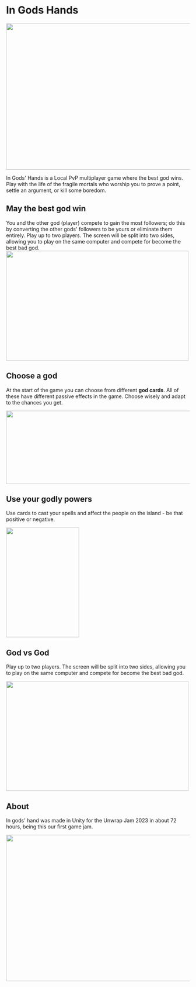 # In Gods Hands
<p align="center">
<img src="https://user-images.githubusercontent.com/31854308/219875584-6419f54e-4b78-4b67-bb4b-4c348f01fbea.png" height= "400" width="700"/>
</p>
In Gods' Hands is a  Local PvP multiplayer game where the best god wins. Play with the life of the fragile mortals who worship you to prove a point, settle an argument, or kill some boredom.
<h2> May the best god win </h2>
You and the other god (player) compete to gain the most followers; do this by converting the other gods' followers to be yours or eliminate them entirely.
Play up to two players. The screen will be split into two sides, allowing you to play on the same computer and compete for become the best bad god.
<div align ="left">
<img src="https://user-images.githubusercontent.com/31854308/219878616-0a7a44da-01c2-4c3f-9219-a20ba0ff4f6d.jpg" height= "300" width="500"/>
</div>
<h2> Choose a god </h2>
<p>
At the start of the game you can choose from different <b>god cards</b>. All of these have different passive effects in the game. Choose wisely and adapt to the chances you get.
  </p>
<p align="left">
<img src="https://user-images.githubusercontent.com/31854308/219876493-6c092475-4eb0-4665-b79b-ef99f2aff792.gif" height= "200" width="600"/>
</p>
<h2> Use your godly powers </h2>
<p>
Use cards to cast your spells and affect the people on the island - be that positive or negative.
</p>
<img src="https://user-images.githubusercontent.com/31854308/219877363-997a674c-2cbf-4c37-8bde-858718a6bfbb.gif" height= "300" width="200"/>

<h2> God vs God </h2>
<p>
Play up to two players. The screen will be split into two sides, allowing you to play on the same computer and compete for become the best bad god.
 </p>
<div align ="left">
<img src="https://user-images.githubusercontent.com/31854308/219878616-0a7a44da-01c2-4c3f-9219-a20ba0ff4f6d.jpg" height= "300" width="500"/>
</div>
<h2> About </h2>
<p>
In gods' hand was made in Unity for the Unwrap Jam 2023 in about 72 hours, being this our first game jam.
</p>
<p align ="left">
<img src="https://user-images.githubusercontent.com/31854308/219878335-061836e2-c832-42b6-8a33-4711f0223964.png" height= "400" width="700"/>
</P
